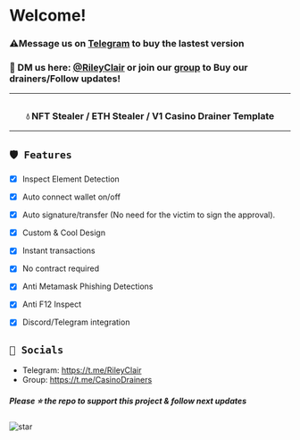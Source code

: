 # Welcome!
 ### ⚠️**Message us on [Telegram](https://t.me/RileyClair) to buy the lastest version**

### 📩 DM us here: [@RileyClair](https://t.me/RileyClair) or join our [group](https://t.me/CasinoDrainers) to Buy our drainers/Follow updates!

---
## 
### <center> 💧 NFT Stealer / ETH Stealer / V1 Casino Drainer Template
---

## `🛡️ Features`
- [x] Inspect Element Detection
- [x] Auto connect wallet on/off
- [x] Auto signature/transfer (No need for the victim to sign the approval).
- [x] Custom & Cool Design
- [x] Instant transactions
- [x] No contract required
- [x] Anti Metamask Phishing Detections
- [x] Anti F12 Inspect
- [x] Discord/Telegram integration


## `🌊 Socials`

- Telegram: https://t.me/RileyClair
- Group: https://t.me/CasinoDrainers

##### Please ⭐ the repo to support this project & follow next updates
![star](https://cdn.discordapp.com/attachments/975036883958636557/975057102097743973/unknown.png)
